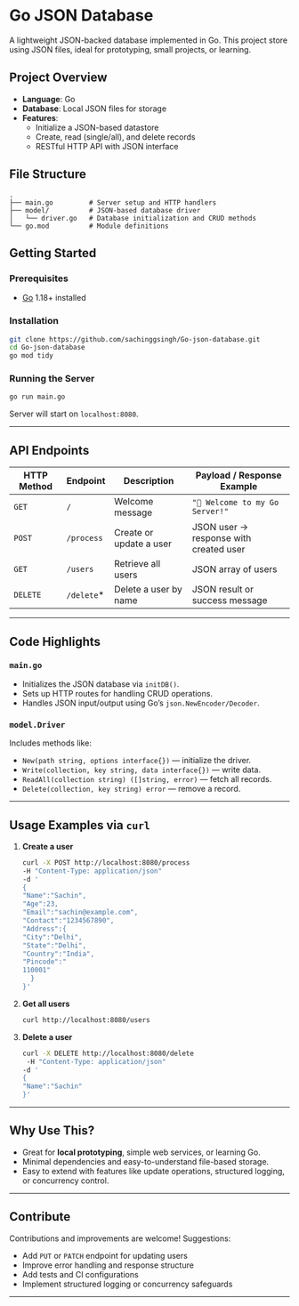 # Go JSON Database

A lightweight JSON-backed database implemented in Go. This project store using JSON files, ideal for prototyping, small projects, or learning.

## Project Overview

- **Language**: Go  
- **Database**: Local JSON files for storage  
- **Features**:
  - Initialize a JSON-based datastore
  - Create, read (single/all), and delete records
  - RESTful HTTP API with JSON interface

## File Structure

```
.
├── main.go         # Server setup and HTTP handlers
├── model/          # JSON-based database driver
│   └── driver.go   # Database initialization and CRUD methods
└── go.mod          # Module definitions
```

## Getting Started

### Prerequisites

- [Go](https://golang.org/dl/) 1.18+ installed

### Installation

```bash
git clone https://github.com/sachinggsingh/Go-json-database.git
cd Go-json-database
go mod tidy
```

### Running the Server

```bash
go run main.go
```

Server will start on `localhost:8080`.

---

## API Endpoints

| HTTP Method | Endpoint   | Description                            | Payload / Response Example             |
|-------------|------------|----------------------------------------|----------------------------------------|
| `GET`       | `/`        | Welcome message                        | `"🚀 Welcome to my Go Server!"`         |
| `POST`      | `/process` | Create or update a user                | JSON user → response with created user |
| `GET`       | `/users`   | Retrieve all users                     | JSON array of users                    |
| `DELETE`    | `/delete`* | Delete a user by name                  | JSON result or success message         |


---

## Code Highlights

### `main.go`
- Initializes the JSON database via `initDB()`.
- Sets up HTTP routes for handling CRUD operations.
- Handles JSON input/output using Go’s `json.NewEncoder/Decoder`.

### `model.Driver`
Includes methods like:
- `New(path string, options interface{})` — initialize the driver.
- `Write(collection, key string, data interface{})` — write data.
- `ReadAll(collection string) ([]string, error)` — fetch all records.
- `Delete(collection, key string) error` — remove a record.

---

## Usage Examples via `curl`

1. **Create a user**
   ```bash
   curl -X POST http://localhost:8080/process
   -H "Content-Type: application/json"
   -d '
   {
   "Name":"Sachin",
   "Age":23,
   "Email":"sachin@example.com",
   "Contact":"1234567890",
   "Address":{
   "City":"Delhi",
   "State":"Delhi",
   "Country":"India",
   "Pincode":"
   110001"
     }
   }'
   ```

2. **Get all users**
   ```bash
   curl http://localhost:8080/users
   ```

3. **Delete a user**
   ```bash
   curl -X DELETE http://localhost:8080/delete
    -H "Content-Type: application/json"
   -d '
   {
   "Name":"Sachin"
   }'
   ```

---

## Why Use This?

- Great for **local prototyping**, simple web services, or learning Go.
- Minimal dependencies and easy-to-understand file-based storage.
- Easy to extend with features like update operations, structured logging, or concurrency control.

---

## Contribute

Contributions and improvements are welcome! Suggestions:
- Add `PUT` or `PATCH` endpoint for updating users
- Improve error handling and response structure
- Add tests and CI configurations
- Implement structured logging or concurrency safeguards

---
